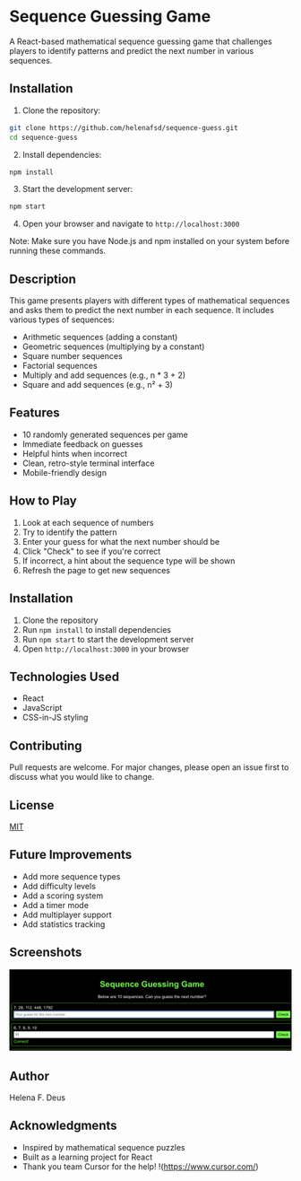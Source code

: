 # Sequence Guessing Game

A React-based mathematical sequence guessing game that challenges players to identify patterns and predict the next number in various sequences.

## Installation

1. Clone the repository:

```bash
git clone https://github.com/helenafsd/sequence-guess.git
cd sequence-guess
```


2. Install dependencies:

```bash
npm install
```


3. Start the development server:

```bash
npm start
```


4. Open your browser and navigate to `http://localhost:3000`

Note: Make sure you have Node.js and npm installed on your system before running these commands.


## Description

This game presents players with different types of mathematical sequences and asks them to predict the next number in each sequence. It includes various types of sequences:

- Arithmetic sequences (adding a constant)
- Geometric sequences (multiplying by a constant)
- Square number sequences
- Factorial sequences
- Multiply and add sequences (e.g., n * 3 + 2)
- Square and add sequences (e.g., n² + 3)

## Features

- 10 randomly generated sequences per game
- Immediate feedback on guesses
- Helpful hints when incorrect
- Clean, retro-style terminal interface
- Mobile-friendly design

## How to Play

1. Look at each sequence of numbers
2. Try to identify the pattern
3. Enter your guess for what the next number should be
4. Click "Check" to see if you're correct
5. If incorrect, a hint about the sequence type will be shown
6. Refresh the page to get new sequences

## Installation

1. Clone the repository
2. Run `npm install` to install dependencies
3. Run `npm start` to start the development server
4. Open `http://localhost:3000` in your browser



## Technologies Used

- React
- JavaScript
- CSS-in-JS styling

## Contributing

Pull requests are welcome. For major changes, please open an issue first to discuss what you would like to change.

## License

[MIT](https://choosealicense.com/licenses/mit/)

## Future Improvements

- Add more sequence types
- Add difficulty levels
- Add a scoring system
- Add a timer mode
- Add multiplayer support
- Add statistics tracking

## Screenshots

![Game Screenshot](./screenshots/guessing.png)

## Author

Helena F. Deus

## Acknowledgments

- Inspired by mathematical sequence puzzles
- Built as a learning project for React
- Thank you team Cursor for the help! !(https://www.cursor.com/)